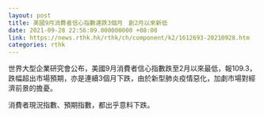 ```yaml
---
layout: post
title: 美國9月消費者信心指數連跌3個月　創2月以來新低
date: 2021-09-28 22:56:09.000000000 +08:00
link: https://news.rthk.hk/rthk/ch/component/k2/1612693-20210928.htm
categories: rthk
---
```


世界大型企業研究會公布，美國9月消費者信心指數跌至2月以來最低，報109.3，跌幅超出市場預期，亦是連續3個月下跌，由於新型肺炎疫情惡化，加劇市場對經濟前景的擔憂。

消費者現況指數、預期指數，都出乎意料下跌。
